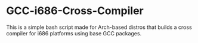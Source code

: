 # GCC-i686-Cross-Compiler

This is a simple bash script made for Arch-based distros that builds a cross compiler for i686 platforms using base GCC packages.
